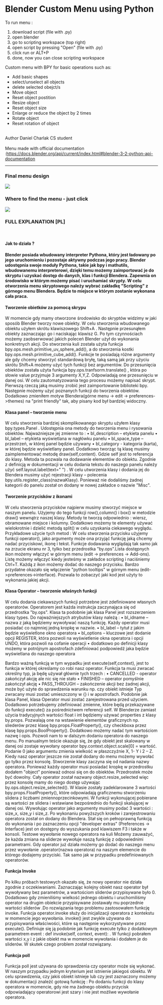 # Blender Custom Menu using Python 

To run menu : 
1) download script (file with .py)
2) open blender
3) go to scripting workspace (top right)
4) open script by pressing "Open" (file with .py)
5) click run or ALT+P
6) done, now you can close scripting workspace

Custom menu with BPY for basic operations such as:
- Add basic shapes
- select/unselect all objects
- delete selected obejct/s
- Move object 
- Reset object postition
- Resize object
- Reset object size
- Enlarge or reduce the object by 2 times
- Rotate object
- Reset rotation of object

<br>Author Daniel Charlak CS student<br>
<br>Menu made with official documentation :https://docs.blender.org/api/current/index.html#blender-3-2-python-api-documentation <hr>
<h3> Final menu design </h3>

<img align="center" src=https://user-images.githubusercontent.com/84875747/173661607-75235c40-cfbe-43e1-be1e-ec4184827c00.png>
<h3> Where to find the menu - just click </h3>



<img align="center" src=https://user-images.githubusercontent.com/84875747/173660943-cfee51f9-a2e4-4c6c-a3e9-5ac147b5ae70.png>


<h3>FULL EXPLANATION [PL] </h3><br>
<h4>Jak to działa ?<h4>
Blender posiada wbudowany interpreter Pythona, który jest ładowany po jego uruchomieniu i pozostaje aktywny podczas jego pracy. Blender udostępnia swoje moduły Pythona, takie jak bpy i  mathutils, wbudowanemu interpreterowi, dzięki temu możemy zaimportować je do skryptu i  uzyskać dostęp do danych, klas i funkcji Blendera. Zapewnia on środowisko w którym możemy pisać i  uruchamiać skrypty. 
W celu otworzenia menu skryptowego należy wybrać zakładkę "Scripting" z górnego menu Blendera. Będzie to miejsce w którym zostanie wykonana cała praca.
 
<h4>Tworzenie obietków za pomocą skrypu</h4>
W momencie gdy mamy otworzone środowisko do skryptów widzimy w jaki sposób Blender tworzy nowe obiekty. W celu stworzenia wbudowanego obiektu użyłem skrótu klawiszowego Shift+A . Następnie przesunąłem obiekty zaznaczając go i naciskając klawisz G. Po tym czynnościach możemy zaobserwować jakich poleceń Blender użył do wykonania konkretnych akcji.
Do stworzenia kuli została użyta funkcja bpy.ops.mesh.primitive_uv_sphere_add(), a do stworzenia kostki bpy.ops.mesh.primitive_cube_add(). Funkcje te posiadają różne argumenty ale gdy chcemy stworzyć standardową bryłę, taką samą jak przy użyciu skrótu Shift+A możemy użyć tych funkcji bez argumentów. Do przesunięcia obiektów została użyta funkcja bpy.ops.tranfsorm.translate() , która po słowie value przyjmuje 3 argumenty X,Y,Z. Odpowiadają one przesunięciu w danej osi. 
W celu zautomatyzowania tego procesu możemy napisać skrypt. Pierwszą rzeczą jaką musimy zrobić jest zaimportowanie biblioteki bpy. Następnie możemy użyć poznanych funkcji do tworzenia obiektów. Dodatkowo zmieniłem motyw Blendera(górne menu -> edit -> preferences->themes) na "print friendly" tak, aby pisany kod był bardziej widoczny.


  <h4>Klasa panel – tworzenie menu</h4>
W celu stworzenia bardziej skomplikowanego skryptu użyłem klasy bpy.types.Panel . Udostępnia ona metody do tworzenia menu i rysowania obiektów. Najważniejsze jej zmienne to :
•	bl_description – etykieta panelu
•	bl_label – etykieta wyświetlana w nagłówku panelu
•	bl_space_type – przestrzeń, w której panel będzie używany
•	bl_category - kategoria (karta), w której będzie wyświetlany panel.
Dodatkowo tworząc tą klasę musimy zaimplementować metodę draw(self,content). Gdzie self jest to referencja do klasy. Metoda ta pozwala na dodawanie elementów do obiektu. Zgodnie z definicją w dokumentacji w celu dodania tekstu do naszego panelu należy użyć  self.layout.label(text=" ") . W celu utworzenia klasy i dodania jej do Blendera musimy użyć rejestracji klasy – polecenia bpy.utils.register_class(nazwaKlasy). Ponieważ nie dodaliśmy żadnej kategorii do panelu został on dodany w nowej zakładce o nazwie "Misc".






  <h4>Tworzenie przycisków z ikonami</h4>
W celu stworzenia przycisków najpierw musimy stworzyć miejsce w naszym panelu. Użyjemy do tego funkcji row(),column() i box() w metodzie draw() wewnątrz naszej klasy. Metody te tworzą odpowiednio : wiersz, obramowane miejsce i kolumny. Dodatkowo możemy te elementy używać wielokrotnie i dzielić metodą split() w celu uzyskania ciekawego wyglądu. Przykładowe użycie tych metod :
W celu stworzenia przycisku użyjemy funkcji operator(), jako argumenty może ona przyjąć funkcję jaką chcemy nadać przyciskowi, ikonę i tekst. Funkcje dodawania wyglądają tak samo jak na zrzucie ekranu nr 3, tylko bez przedrostka "by.ops".Lista dostępnych ikon możemy włączyć w górnym menu (edit -> preferences -> Add-ons). Listę możemy włączyć kiedy jesteśmy  w zakładce scripting i naciśniemy Ctrl+T. Każdą z ikon możemy dodać do naszego przycisku.
 Bardzo przydatne okazało się włączenie "python tooltips" w górnym menu (edit->preferences->interface). Pozwala to zobaczyć jaki kod jest użyty to wykonania jakiej akcji.
 

<h4> Klasa Operator – tworzenie właśnych funkcji</h4>
W celu dodania ciekawszych funkcji potrzebne jest zdefiniowane własnych operatorów. Operatorem jest każda instrukcja zaczynająca się od przedrostka "by.ops". Klasa ta podobnie jak klasa Panel jest rozszerzeniem klasy types. Do najważniejszych atrybutów klasy należą :
•	bl_idname – nazwa z jaką będziemy wywoływać naszą funkcję. Każdy operator musi posiadać co najmniej jedną kropkę w nazwie.
•	bl_label – tytuł z jakim będzie wyświetlone okno operatora
•	bl_options – kluczowe jest dodanie opcji REGISTER, która pozwoli na wyświetlenie okna operatora i opcji UNDO, która pozwoli na cofanie operacji
•	dodatkowo po definicji klasy możemy  w potrójnym apostrofach zdefiniować podpowiedź jaka będzie wyświetlana do naszego operatora

Bardzo ważną funkcją w tym wypadku jest execute(self,context), jest to funkcja w której określamy co robi nasz operator. Funkcja ta musi zwracać określny typ, ja będę używał głównie tych trzech :
•	CANCELLED - operator zakończył akcję ale nic się nie stało
•	FINISHED – operator pomyślnie zakończył akcję 
•	PASS_THROUGH – zakończenie akcji bez żadnej akcji, może być użyte do sprawdzenia warunku np. czy obiekt istnieje 
Typ zwracany musi zostać umieszczony w {} i w apostrofach. Podobnie jak klasa Panel, klasa Operator musi zostać zarejestrowana przed użyciem. Dodatkowo potrzebujemy zdefiniować zmienne, które będą przekazywane do funkcji execute() za pośrednictwem referencji self. W Blenderze zamiast użycia tradycyjnych wartości float i int będziemy używać properties z klasy by.props. Pozwalają one na wstawienie elementów graficznych np. sliederów przez klasę bpy.props.FloatProperty(), czy checkboxa przez klasę  bpy.props.BoolProperty(). Dodatkowo możemy nadać tym wartościom nazwę i opis. Pozwoli nam to w dalszym dodaniu operatora do naszego menu. Po manualnym teście okazuje się, że gdy obiekt jest skalowany w danej osi zostaje wywołany operator bpy.context.object.scale[0] = wartość. Podanie 0 jako argumentu zmienia wielkość w płaszczyźnie X, 1- Y i 2 – Z. Kiedy nasz operator jeszcze nie został dodany do menu możemy wywołać go tylko przez konsolę. 
Stworzenie klasy zaczyna się od nadania nazwy operatora. Ponieważ każdy operator musi posiadać kropkę w przedrostku dodałem "object" ponieważ odnosi się on do obiektów. Przedrostek może być dowolny. Cały operator został nazwany object.resize_selected więc przez konsolę mamy do niego dostęp używając by.ops.object.resize_selected(). W klasie zostały zadeklarowane 3 wartości bpy.props.FloatProperty(), które odpowiadają graficznemu stworzeniu slidera  z liczbami zmiennoprzecinkowymi. W funkcji wykonującej pobierane są wartości ze slidera i wstawiane bezpośrednio do funkcji skalującej w danej osi. Wywołując operator jako argumenty musimy podać 3 wartości : size_x, size_y i size_z. Po wykonaniu powyższych kroków i zarejestrowaniu operatora został on dodany do Blendera. Stał się on pełnoprawną funkcją do wykonania i po zaznaczeniu opcji "developer extras" (Preferences -> Interface) jest on dostępny do wyszukania pod klawiszem F3 i także w konsoli. Testowe wywołanie nowego operatora na kuli 
Możemy zauważyć, że każda zmiana na sliderze wywołuje naszą funkcję z odpowiednimi parametrami. Gdy operator już działa możemy go dodać do naszego menu przez wywołanie .operator(nazwa operatora) na naszym elemencie do którego dodajemy przyciski. Tak samo jak w przypadku predefiniowanych operatorów.
 

<h4>Funkcja Invoke</h4>
Po kilku próbach testowych okazało się, że nowy operator nie działa zgodnie z  oczekiwaniami. Zaznaczając kolejny obiekt nasz operator był wywoływany bez parametrów, a  wartościom sliderów przypisywane było 0. Dodatkowo gdy zmieniliśmy wielkość jednego obiektu i  uruchomiliśmy operator na drugim obiekcie przypisywane zostawały mu poprzednie wartości sliderów .Do rozwiązania tego problemu zastosowałem funkcję invoke. Funkcja operator.invoke służy do inicjalizacji operatora z kontekstu w momencie jego wywołania. invoke() jest zwykle używana do przypisywania właściwości, które są następnie wykorzystywane przez execute(). Definiuje się ją podobnie jak funkcję execute tylko z dodatkowym parametrem event : def invoke(self, context, event): . W funkcji pobrałem wartości x,y i z jakie obiekt ma w momencie wywołania i dodałem je do sliderów. W skutek czego problem został rozwiązany.
 
<h4>Funkcja poll</h4>
Funkcja poll jest używana do sprawdzenia czy operator może się wykonać. W naszym przypadku jednym kryterium jest istnienie jakiegoś obiektu. W celu sprawdzenia, czy jakiś obiekt istnieje lub czy jest zaznaczony możemy w dokumentacji znaleźć gotową funkcję :
Po dodaniu funkcji do klasy operatora w momencie, gdy nie ma żadnego obiektu przycisk odpowiadający operatorowi jest szary i nie jest możliwe wywołanie operatora.

